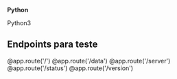 **Python**

Python3

## Endpoints para teste

@app.route('/')
@app.route('/data')
@app.route('/server')
@app.route('/status')
@app.route('/version')

